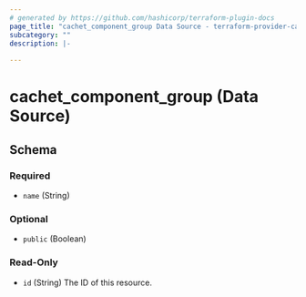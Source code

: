 ```yaml
---
# generated by https://github.com/hashicorp/terraform-plugin-docs
page_title: "cachet_component_group Data Source - terraform-provider-cachet"
subcategory: ""
description: |-
  
---
```


# cachet_component_group (Data Source)





<!-- schema generated by tfplugindocs -->
## Schema

### Required

- `name` (String)

### Optional

- `public` (Boolean)

### Read-Only

- `id` (String) The ID of this resource.


